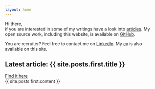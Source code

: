 ```yaml
---
layout: home
---
```


Hi there,<br/>
if you are interested in some of my writings have a look into [articles](/articles). My open source work, including this website, is available on <a href="https://github.com/pheymann">GitHub</a>.

You are recruiter? Feel free to contact me on <a href="https://www.linkedin.com/in/paul-h-6b4a53144">LinkedIn</a>. My [cv](/cv.pdf) is also available on this site.

<div class="row">
  <div class="col-12 post">
    <h2>Latest article: {{ site.posts.first.title }}</h2>
    <a href="{{ site.posts.first.url | relative_url }}">Find it here</a>
    <div>
      {{ site.posts.first.content }}
    </div>
  </div>
</div>